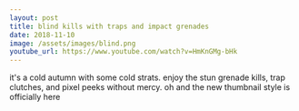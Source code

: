 ```yaml
---
layout: post
title: blind kills with traps and impact grenades
date: 2018-11-10
image: /assets/images/blind.png
youtube_url: https://www.youtube.com/watch?v=HmKnGMg-bHk
---
```


it's a cold autumn with some cold strats. enjoy the stun grenade kills, trap clutches, and pixel peeks without mercy. oh and the new thumbnail style is officially here